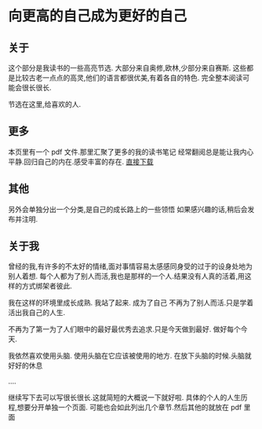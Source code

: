 # 向更高的自己成为更好的自己

## 关于

这个部分是我读书的一些高亮节选.
大部分来自奥修,欧林,少部分来自赛斯. 
这些都是比较古老一点点的高灵,他们的语言都很优美,有着各自的特色.
完全整本阅读可能会很长很长.

节选在这里,给喜欢的人. 

## 更多
本页里有一个 pdf 文件.那里汇聚了更多的我的读书笔记
经常翻阅总是能让我内心平静.回归自己的内在.感受丰富的存在.
[直接下载](https://github.com/Jing-Lunaya/blog/blob/main/%E7%81%B5%E6%80%A7%E7%9A%84/%E6%96%B0%E6%97%B6%E4%BB%A3%20-%20Jing-Lunaya.pdf)



## 其他

另外会单独分出一个分类,是自己的成长路上的一些领悟
如果感兴趣的话,稍后会发布并注明.


## 关于我
曾经的我,有许多的不太好的情绪,面对事情容易太感感同身受的过于的设身处地为别人着想.
每个人都为了别人而活,我也是那样的一个人.结果没有人真的活着,用这样的方式绑架者彼此.

我在这样的环境里成长成熟. 我站了起来. 成为了自己
不再为了别人而活.只是学着活出我自己的人生.

不再为了第一为了人们眼中的最好最优秀去追求.只是今天做到最好.
做好每个今天.

我依然喜欢使用头脑. 使用头脑在它应该被使用的地方.
在放下头脑的时候.头脑就好好的休息

....

继续写下去可以写很长很长.这就简短的大概说一下就好啦.
具体的个人的人生历程,想要分开单独一个页面. 可能也会如此列出几个章节.然后其他的就放在 pdf 里面


